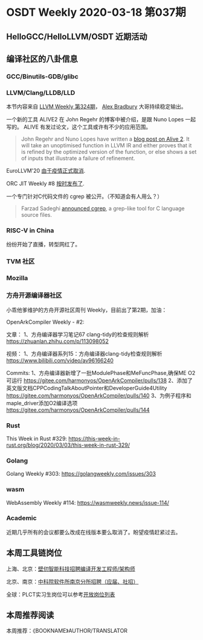 # OSDT Weekly 2020-03-18 第037期

## HelloGCC/HelloLLVM/OSDT 近期活动

## 编译社区的八卦信息

### GCC/Binutils-GDB/glibc

### LLVM/Clang/LLDB/LLD

本节内容来自 [LLVM Weekly 第324期](http://llvmweekly.org/issue/324)，
[Alex Bradbury](https://www.linkedin.com/in/alex-bradbury/) 大哥持续稳定输出。

一个新的工具 ALIVE2 在 John Regehr 的博客中被介绍，是跟 Nuno Lopes 一起写的。
ALIVE 有发过论文，这个工具或许有不少的应用范围。

> John Regehr and Nuno Lopes have written a
[blog post on Alive 2](https://blog.regehr.org/archives/1722).
It will take an unoptimised
function in LLVM IR and either proves that it is refined by the optimized
version of the function, or else shows a set of inputs that illustrate a
failure of refinement.

EuroLLVM'20 [由于疫情正式取消](http://lists.llvm.org/pipermail/llvm-dev/2020-March/139863.html).

ORC JIT Weekly #8 [按时发布了](http://lists.llvm.org/pipermail/llvm-dev/2020-March/139938.html).

一个专门针对C代码文件的 cgrep 被公开。（不知道会有人用么？）
> Farzad Sadeghi [announced cgrep](http://lists.llvm.org/pipermail/cfe-dev/2020-March/064836.html), a
grep-like tool for C language source files.

### RISC-V in China

纷纷开始了直播，转型网红了。

### TVM 社区

### Mozilla

### 方舟开源编译器社区

小乖他爹维护的方舟开源社区周刊 Weekly，目前出了第2期，加油：

OpenArkCompiler Weekly - #2:

文章：
1、方舟编译器学习笔记67 clang-tidy的检查规则解析
https://zhuanlan.zhihu.com/p/113098052

视频：
1、方舟编译器系列15：方舟编译器clang-tidy检查规则解析
https://www.bilibili.com/video/av96166240

Commits:
1、方舟编译器新增了一批ModulePhase和MeFuncPhase,确保ME O2可运行
https://gitee.com/harmonyos/OpenArkCompiler/pulls/138
2、添加了英文版文档CPPCodingTalkAboutPointer和DeveloperGuide4Utility
https://gitee.com/harmonyos/OpenArkCompiler/pulls/140
3、为例子程序和maple_driver添加O2编译选项
https://gitee.com/harmonyos/OpenArkCompiler/pulls/144

### Rust

This Week in Rust #329:
https://this-week-in-rust.org/blog/2020/03/03/this-week-in-rust-329/

### Golang

Golang Weekly #303:
https://golangweekly.com/issues/303

### wasm

WebAssembly Weekly #114:
https://wasmweekly.news/issue-114/

### Academic

近期几乎所有的会议都要么改成在线版本要么取消了。盼望疫情赶紧过去。

## 本周工具链岗位

上海、北京：[壁仞智能科技招聘编译开发工程师/架构师](https://mp.weixin.qq.com/s/F6maenedYdtb9GZuKq0p0w)

北京、南京：[中科院软件所南京分所招聘（应届、社招）](https://mp.weixin.qq.com/s/wmKd6WppQ2baYqkNYHrTJg)

全球：PLCT实习生岗位可以参考[开放岗位列表](https://github.com/isrc-cas/PLCT-Weekly/blob/master/open-positions.md)

## 本周推荐阅读

本周推荐：《BOOKNAME》AUTHOR/TRANSLATOR
